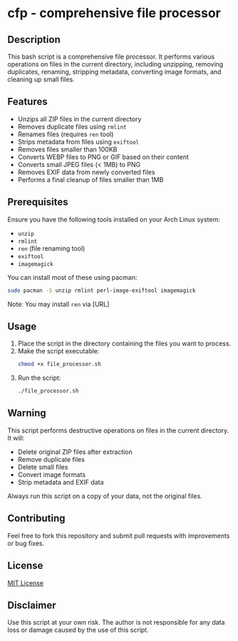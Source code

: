 # cfp - comprehensive file processor

## Description

This bash script is a comprehensive file processor. It performs various operations on files in the current directory, including unzipping, removing duplicates, renaming, stripping metadata, converting image formats, and cleaning up small files.

## Features

- Unzips all ZIP files in the current directory
- Removes duplicate files using `rmlint`
- Renames files (requires `ren` tool)
- Strips metadata from files using `exiftool`
- Removes files smaller than 100KB
- Converts WEBP files to PNG or GIF based on their content
- Converts small JPEG files (< 1MB) to PNG
- Removes EXIF data from newly converted files
- Performs a final cleanup of files smaller than 1MB

## Prerequisites

Ensure you have the following tools installed on your Arch Linux system:

- `unzip`
- `rmlint`
- `ren` (file renaming tool)
- `exiftool`
- `imagemagick`

You can install most of these using pacman:

```bash
sudo pacman -S unzip rmlint perl-image-exiftool imagemagick
```

Note: You may install `ren` via [URL]

## Usage

1. Place the script in the directory containing the files you want to process.
2. Make the script executable:
   ```bash
   chmod +x file_processor.sh
   ```
3. Run the script:
   ```bash
   ./file_processor.sh
   ```

## Warning

This script performs destructive operations on files in the current directory. It will:
- Delete original ZIP files after extraction
- Remove duplicate files
- Delete small files
- Convert image formats
- Strip metadata and EXIF data

Always run this script on a copy of your data, not the original files.

## Contributing

Feel free to fork this repository and submit pull requests with improvements or bug fixes.

## License

[MIT License](https://opensource.org/licenses/MIT)

## Disclaimer

Use this script at your own risk. The author is not responsible for any data loss or damage caused by the use of this script.
